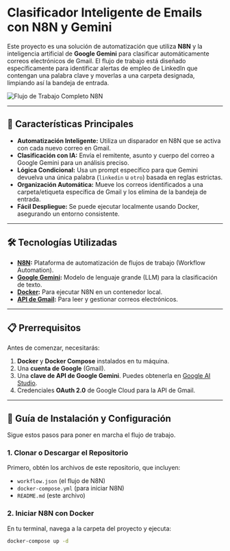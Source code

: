 # Clasificador Inteligente de Emails con N8N y Gemini

Este proyecto es una solución de automatización que utiliza **N8N** y la inteligencia artificial de **Google Gemini** para clasificar automáticamente correos electrónicos de Gmail. El flujo de trabajo está diseñado específicamente para identificar alertas de empleo de LinkedIn que contengan una palabra clave y moverlas a una carpeta designada, limpiando así la bandeja de entrada.

![Flujo de Trabajo Completo N8N](URL_DE_TU_IMAGEN_DEL_FLUJO_COMPLETO)

---

## 🎯 Características Principales

* **Automatización Inteligente:** Utiliza un disparador en N8N que se activa con cada nuevo correo en Gmail.
* **Clasificación con IA:** Envía el remitente, asunto y cuerpo del correo a Google Gemini para un análisis preciso.
* **Lógica Condicional:** Usa un prompt específico para que Gemini devuelva una única palabra (`linkedin` u `otro`) basada en reglas estrictas.
* **Organización Automática:** Mueve los correos identificados a una carpeta/etiqueta específica de Gmail y los elimina de la bandeja de entrada.
* **Fácil Despliegue:** Se puede ejecutar localmente usando Docker, asegurando un entorno consistente.

---

## 🛠️ Tecnologías Utilizadas

* **[N8N](https://n8n.io/):** Plataforma de automatización de flujos de trabajo (Workflow Automation).
* **[Google Gemini](https://gemini.google.com/):** Modelo de lenguaje grande (LLM) para la clasificación de texto.
* **[Docker](https'://www.docker.com/):** Para ejecutar N8N en un contenedor local.
* **[API de Gmail](https://developers.google.com/gmail/api):** Para leer y gestionar correos electrónicos.

---

## 📋 Prerrequisitos

Antes de comenzar, necesitarás:

1.  **Docker** y **Docker Compose** instalados en tu máquina.
2.  Una **cuenta de Google** (Gmail).
3.  Una **clave de API de Google Gemini**. Puedes obtenerla en [Google AI Studio](https://aistudio.google.com/app/apikey).
4.  Credenciales **OAuth 2.0** de Google Cloud para la API de Gmail.

---

## 🚀 Guía de Instalación y Configuración

Sigue estos pasos para poner en marcha el flujo de trabajo.

### 1. Clonar o Descargar el Repositorio

Primero, obtén los archivos de este repositorio, que incluyen:

* `workflow.json` (el flujo de N8N)
* `docker-compose.yml` (para iniciar N8N)
* `README.md` (este archivo)

### 2. Iniciar N8N con Docker

En tu terminal, navega a la carpeta del proyecto y ejecuta:

```bash
docker-compose up -d
